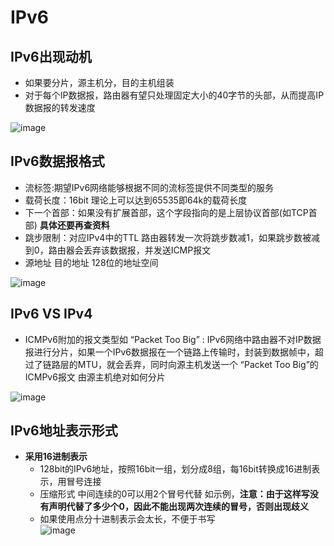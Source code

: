 # IPv6  


##  IPv6出现动机

* 如果要分片，源主机分，目的主机组装  
* 对于每个IP数据报，路由器有望只处理固定大小的40字节的头部，从而提高IP数据报的转发速度

![image](https://user-images.githubusercontent.com/58176267/170400878-af5941db-8241-4d08-9b68-09d5f8757c3a.png)


## IPv6数据报格式  

* 流标签:期望IPv6网络能够根据不同的流标签提供不同类型的服务  
* 载荷长度：16bit 理论上可以达到65535即64k的载荷长度
* 下一个首部：如果没有扩展首部，这个字段指向的是上层协议首部(如TCP首部)   **具体还要再查资料**
* 跳步限制：对应IPv4中的TTL  路由器转发一次将跳步数减1，如果跳步数被减到0，路由器会丢弃该数据报，并发送ICMP报文
* 源地址  目的地址  128位的地址空间  

![image](https://user-images.githubusercontent.com/58176267/170402163-0563727c-6774-44a3-8208-81f624b3bb1a.png)


## IPv6 VS IPv4  

* ICMPv6附加的报文类型如 “Packet Too Big” : IPv6网络中路由器不对IP数据报进行分片，如果一个IPv6数据报在一个链路上传输时，封装到数据帧中，超过了链路层的MTU，就会丢弃，同时向源主机发送一个 “Packet Too Big”的ICMPv6报文 由源主机绝对如何分片   

![image](https://user-images.githubusercontent.com/58176267/170402774-6959bfb9-8ad2-460f-a27f-b6dd26f161fc.png)

## IPv6地址表示形式  

* **采用16进制表示**
    * 128bit的IPv6地址，按照16bit一组，划分成8组，每16bit转换成16进制表示，用冒号连接
    * 压缩形式  中间连续的0可以用2个冒号代替 如示例，**注意：由于这样写没有声明代替了多少个0，因此不能出现两次连续的冒号，否则出现歧义**   
    * 如果使用点分十进制表示会太长，不便于书写  
![image](https://user-images.githubusercontent.com/58176267/170403393-14368782-dd3e-4ad5-9a3b-3f7595ba6e02.png)




